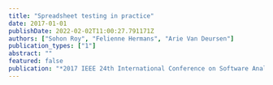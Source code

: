 ```yaml
---
title: "Spreadsheet testing in practice"
date: 2017-01-01
publishDate: 2022-02-02T11:00:27.791171Z
authors: ["Sohon Roy", "Felienne Hermans", "Arie Van Deursen"]
publication_types: ["1"]
abstract: ""
featured: false
publication: "*2017 IEEE 24th International Conference on Software Analysis, Evolution and Reengineering (SANER)*"
---
```


